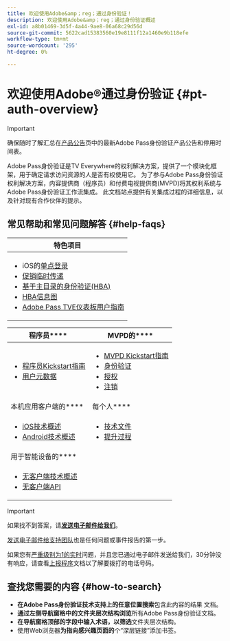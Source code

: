 ```yaml
---
title: 欢迎使用Adobe&amp；reg；通过身份验证！
description: 欢迎使用Adobe&amp；reg；通过身份验证概述
exl-id: a8b01469-3d5f-4a44-9ae8-06a68c29d56d
source-git-commit: 5622cad15383560e19e8111f12a1460e9b118efe
workflow-type: tm+mt
source-wordcount: '295'
ht-degree: 0%

---
```


# 欢迎使用Adobe®通过身份验证 {#pt-auth-overview}

>[!IMPORTANT]
>
> 确保随时了解汇总在[产品公告](/help/authentication/product-announcements.md)页中的最新Adobe Pass身份验证产品公告和停用时间表。

Adobe Pass身份验证是TV Everywhere的权利解决方案，提供了一个模块化框架，用于确定请求访问资源的人是否有权使用它。 为了参与Adobe Pass身份验证权利解决方案，内容提供商（程序员）和付费电视提供商(MVPD)将其权利系统与Adobe Pass身份验证工作流集成。 此文档站点提供有关集成过程的详细信息，以及针对现有合作伙伴的提示。

## 常见帮助和常见问题解答 {#help-faqs}

| **特色项目** |
|------------------------------------------------------------------------------------------------------------------------------------------------------------------------------------------------------------------------------------------------------------------------------------------------------------------------------------------------------------------------------------------------------------------------------------------------------------------------------------------------------------------------------------------------------------------------------------------------------------------------------------------------------------------------------------------------|
| <ul><li>iOS的[单点登录](/help/authentication/integration-guide-programmers/features-standard/sso-access/partner-sso/apple-sso/apple-sso-overview.md)</li><li>[促销临时传递](/help/authentication/integration-guide-programmers/features-premium/temporary-access/promotional-temp-pass.md)</li><li>[基于主目录的身份验证(HBA)](/help/authentication/integration-guide-programmers/features-standard/hba-access/home-based-authn-tve.md)</li><li>[HBA信息图](https://dzf8vqv24eqhg.cloudfront.net/userfiles/258/326/ckfinder/files/AdobeNewsletterHBA.pdf)</li><li>[Adobe Pass TVE仪表板用户指南](/help/authentication/user-guide-tve-dashboard/tve-dashboard-overview.md)</li></ul> |

| 程序员&#x200B;**** | MVPD的&#x200B;**** |
|--------------------------------------------------------------------------------------------------------------------------------------------------------------------------------------------------------------------------------------------------------------------------------|-----------------------------------------------------------------------------------------------------------------------------------------------------------------------------------------------------------------------------------------------------------------------------------------------------------------------------------------------------------------------|
| <ul><li>[程序员Kickstart指南](/help/authentication/kickstart/programmer-kickstart-guide.md)</li><li>[用户元数据](/help/authentication/integration-guide-programmers/legacy/rest-api-v1/apis/user-metadata.md)</li></ul> | <ul><li>[MVPD Kickstart指南](/help/authentication/kickstart/mvpd-kickstart-guide.md)</li><li>[身份验证](/help/authentication/integration-guide-mvpds/authn-usecase.md)</li><li>[授权](/help/authentication/integration-guide-mvpds/authz-usecase.md)</li><li>[注销](/help/authentication/integration-guide-mvpds/usecase-mvpd-logout.md)</li></ul> |
| 本机应用客户端的&#x200B;**** | 每个人&#x200B;**** |
| <ul><li>[iOS技术概述](/help/authentication/integration-guide-programmers/legacy/sdks/ios-tvos-sdk/iostvos-sdk-overview.md)</li><li>[Android技术概述](/help/authentication/integration-guide-programmers/legacy/sdks/android-sdk/android-sdk-overview.md)</li></ul> | <ul><li>[技术文件](/help/authentication/kickstart/technical-paper.md)</li><li>[提升过程](/help/authentication/kickstart/escalation-procedures.md)</li></ul> |
| 用于智能设备的&#x200B;**** |                                                                                                                                                                                                                                                                                                                                                                       |
| <ul><li>[无客户端技术概述](/help/authentication/integration-guide-programmers/legacy/rest-api-v1/rest-api-overview.md)</li><li>[无客户端API](/help/authentication/integration-guide-programmers/legacy/rest-api-v1/rest-api-reference.md)</li></ul> |                                                                                                                                                                                                                                                                                                                                                                       |

>[!IMPORTANT]
>
> 如果找不到答案，请&#x200B;[**发送电子邮件给我们**](mailto:tve-support@adobe.com)。
>
> [发送电子邮件给支持团队](mailto:tve-support@adobe.com)也是任何问题或事件报告的第一步。
>
> 如果您有[严重级别为1的实时](/help/authentication/kickstart/escalation-procedures.md)问题，并且您已通过电子邮件发送给我们，30分钟没有响应，请查看[上报程序](/help/authentication/kickstart/escalation-procedures.md)文档以了解要拨打的电话号码。

## 查找您需要的内容 {#how-to-search}

* **在Adobe Pass身份验证技术支持上的任意位置搜索**包含此内容的结果
文档。
* **通过左侧导航窗格中的文件夹层次结构浏览**&#x200B;所有Adobe Pass身份验证文档。
* **在导航窗格顶部的字段中输入术语，以筛选**&#x200B;文件夹层次结构。
* 使用Web浏览器&#x200B;**为指向感兴趣页面的**&#x200B;个“深层链接”添加书签。
